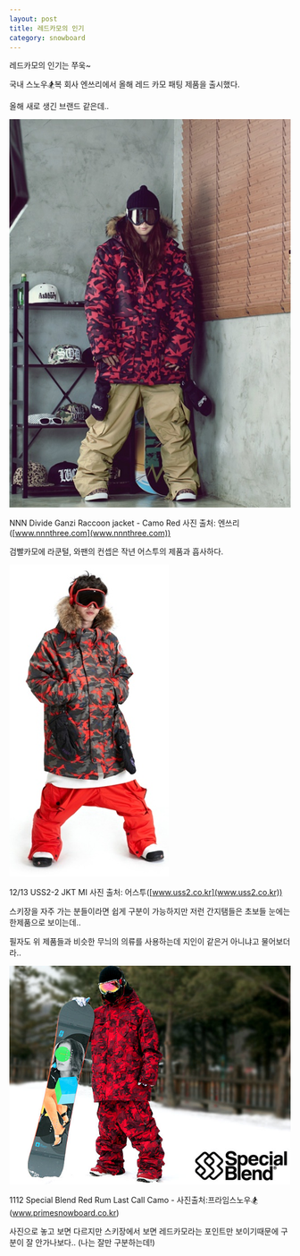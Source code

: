 ```yaml
---
layout: post
title: 레드카모의 인기
category: snowboard
---
```


레드카모의 인기는 쭈욱~



국내 스노우🏂복 회사 엔쓰리에서 올해 레드 카모 패팅 제품을 출시했다.



올해 새로 생긴 브랜드 같은데.. 

![레드카모 엔쓰리](/images/posts/snowboard_wear_red_01.jpg)

NNN Divide Ganzi Raccoon jacket - Camo Red 사진 출처: 엔쓰리 ([www.nnnthree.com](www.nnnthree.com))



검빨카모에 라쿤털, 와팬의 컨셉은 작년 어스투의 제품과 흡사하다.

![어스투 레드카모](/images/posts/snowboard_wear_red_02.jpg)

12/13 USS2-2 JKT MI 사진 출처: 어스투([www.uss2.co.kr](www.uss2.co.kr))





스키장을 자주 가는 분들이라면 쉽게 구분이 가능하지만 저런 간지탬들은 초보들 눈에는 한제품으로 보이는데.. 

필자도 위 제품들과 비슷한 무늬의 의류를 사용하는데 지인이 같은거 아니냐고 물어보더라..


![스페셜블랜드레드카모](/images/posts/snowboard_wear_red_03.png)

1112 Special Blend Red Rum Last Call Camo - 사진출처:프라임스노우🏂(www.primesnowboard.co.kr)





사진으로 놓고 보면 다르지만 스키장에서 보면 레드카모라는 포인트만 보이기때문에 구분이 잘 안가나보다.. (나는 잘만 구분하는데!)



